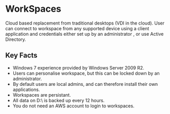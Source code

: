 # WorkSpaces
Cloud based replacement from traditional desktops (VDI in the cloud). User can connect to workspace from any supported device using a client application and credentials either set up by an administrator , or use Active Directory.
## Key Facts
- Windows 7 experience provided by Windows Server 2009 R2. 
- Users can personalise workspace, but this can be locked down by an administrator. 
- By default users are local admins, and can therefore install their own applications. 
- Workspaces are persistant. 
- All data on D:\ is backed up every 12 hours. 
- You do not need an AWS account to login to workspaces.